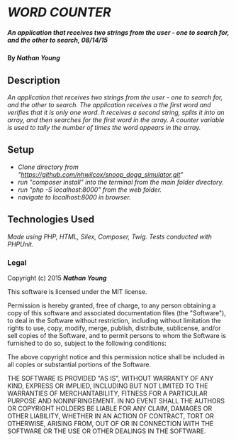# _WORD COUNTER_

##### _An application that receives two strings from the user - one to search for, and the other to search, 08/14/15_

#### By _**Nathan Young**_

## Description

_An application that receives two strings from the user - one to search for, and the other to search. The application receives a the first word and verifies that it is only one word. It receives a second string, splits it into an array, and then searches for the first word in the array. A counter variable is used to tally the number of times the word appears in the array._

## Setup

* _Clone directory from "https://github.com/nhwilcox/snoop_dogg_simulator.git"_
* _run "composer install" into the terminal from the main folder directory._
* _run "php -S localhost:8000" from the web folder._
* _navigate to localhost:8000 in browser._

## Technologies Used

_Made using PHP, HTML, Silex, Composer, Twig. Tests conducted with PHPUnit._

### Legal

Copyright (c) 2015 **_Nathan Young_**

This software is licensed under the MIT license.

Permission is hereby granted, free of charge, to any person obtaining a copy
of this software and associated documentation files (the "Software"), to deal
in the Software without restriction, including without limitation the rights
to use, copy, modify, merge, publish, distribute, sublicense, and/or sell
copies of the Software, and to permit persons to whom the Software is
furnished to do so, subject to the following conditions:

The above copyright notice and this permission notice shall be included in
all copies or substantial portions of the Software.

THE SOFTWARE IS PROVIDED "AS IS", WITHOUT WARRANTY OF ANY KIND, EXPRESS OR
IMPLIED, INCLUDING BUT NOT LIMITED TO THE WARRANTIES OF MERCHANTABILITY,
FITNESS FOR A PARTICULAR PURPOSE AND NONINFRINGEMENT. IN NO EVENT SHALL THE
AUTHORS OR COPYRIGHT HOLDERS BE LIABLE FOR ANY CLAIM, DAMAGES OR OTHER
LIABILITY, WHETHER IN AN ACTION OF CONTRACT, TORT OR OTHERWISE, ARISING FROM,
OUT OF OR IN CONNECTION WITH THE SOFTWARE OR THE USE OR OTHER DEALINGS IN
THE SOFTWARE.
